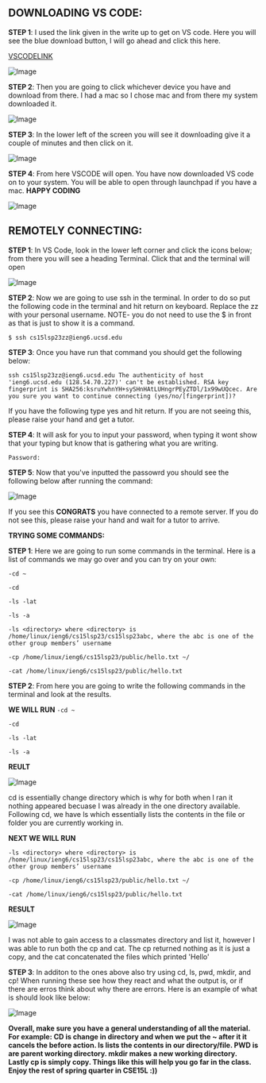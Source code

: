 **DOWNLOADING VS CODE:**
------------------------



**STEP 1**: I used the link given in the write up to get on VS code. Here you will see the blue download button, I will go ahead and click this here.


[VSCODELINK](https://code.visualstudio.com/)


![Image](STEP1.png)

**STEP 2**: Then you are going to click whichever device you have and download from there. I had a mac so I chose mac and from there my system downloaded it. 

![Image](STEP2.png)

**STEP 3**: In the lower left of the screen you will see it downloading give it a couple of minutes and then click on it. 

![Image](STEP4.png)

**STEP 4**: From here VSCODE will open. You have now downloaded VS code on to your system. You will be able to open through launchpad if you have a mac. **HAPPY CODING**

![Image](STEP5.png)


**REMOTELY CONNECTING:**
------------------------

**STEP 1**: In VS Code, look in the lower left corner and click the icons below; from there you will see a heading Terminal. Click that and the terminal will open

![Image](STEPFIRST.png)

**STEP 2**: Now we are going to use ssh in the terminal. In order to do so put the following code in the terminal and hit return on keyboard. Replace the zz with your personal username. NOTE- you do not need to use the $ in front as that is just to show it is a command. 

`$ ssh cs15lsp23zz@ieng6.ucsd.edu`

**STEP 3**: Once you have run that command you should get the following below:

`ssh cs15lsp23zz@ieng6.ucsd.edu
The authenticity of host 'ieng6.ucsd.edu (128.54.70.227)' can't be established.
RSA key fingerprint is SHA256:ksruYwhnYH+sySHnHAtLUHngrPEyZTDl/1x99wUQcec.
Are you sure you want to continue connecting (yes/no/[fingerprint])?`

 If you have the following type yes and hit return. If you are not seeing this, please raise your hand and get a tutor.
 
 **STEP 4**: It will ask for you to input your password, when typing it wont show that your typing but know that is gathering what you are writing.
 
 `Password:`
 
 **STEP 5**: Now that you've inputted the passowrd you should see the following below after running the command:
 
![Image](FINALIMG.png)


If you see this **CONGRATS** you have connected to a remote server. If you do not see this, please raise your hand and wait for a tutor to arrive.

**TRYING SOME COMMANDS:**


**STEP 1**: Here we are going to run some commands in the terminal. Here is a list of commands we may go over and you can try on your own:

`-cd ~`

`-cd`

`-ls -lat`

`-ls -a`

`-ls <directory> where <directory> is /home/linux/ieng6/cs15lsp23/cs15lsp23abc, where the abc is one of the other group members’ username`

`-cp /home/linux/ieng6/cs15lsp23/public/hello.txt ~/`

`-cat /home/linux/ieng6/cs15lsp23/public/hello.txt`

**STEP 2**: From here you are going to write the following commands in the terminal and look at the results.


**WE WILL RUN**
`-cd ~`

`-cd`

`-ls -lat`

`-ls -a`

**REULT**

![Image](Labreportredo.png)



cd is essentially change directory which is why for both when I ran it nothing appeared becuase I was already in the one directory available. Following cd, we have ls which essentially lists the contents in the file or folder you are currently working in. 

**NEXT WE WILL RUN**

`-ls <directory> where <directory> is /home/linux/ieng6/cs15lsp23/cs15lsp23abc, where the abc is one of the other group members’ username`

`-cp /home/linux/ieng6/cs15lsp23/public/hello.txt ~/`

`-cat /home/linux/ieng6/cs15lsp23/public/hello.txt`

**RESULT**

![Image](Easy.png)

I was not able to gain access to a classmates directory and list it, however I was able to run both the cp and cat. The cp returned nothing as it is just a copy, and the cat concatenated the files which printed 'Hello'


**STEP 3**: In additon to the ones above also try using cd, ls, pwd, mkdir, and cp! When running these see how they react and what the output is, or if there are erros think about why there are errors. Here is an example of what is should look like below:


![Image](Aa.png)


 **Overall, make sure you have a general understanding of all the material. For example: CD is change in directory and when we put the ~ after it it cancels the before action. ls lists the contents in our directory/file. PWD is are parent working directory. mkdir makes a new working directory. Lastly cp is simply copy. Things like this will help you go far in the class. Enjoy the rest of spring quarter in CSE15L :))**

